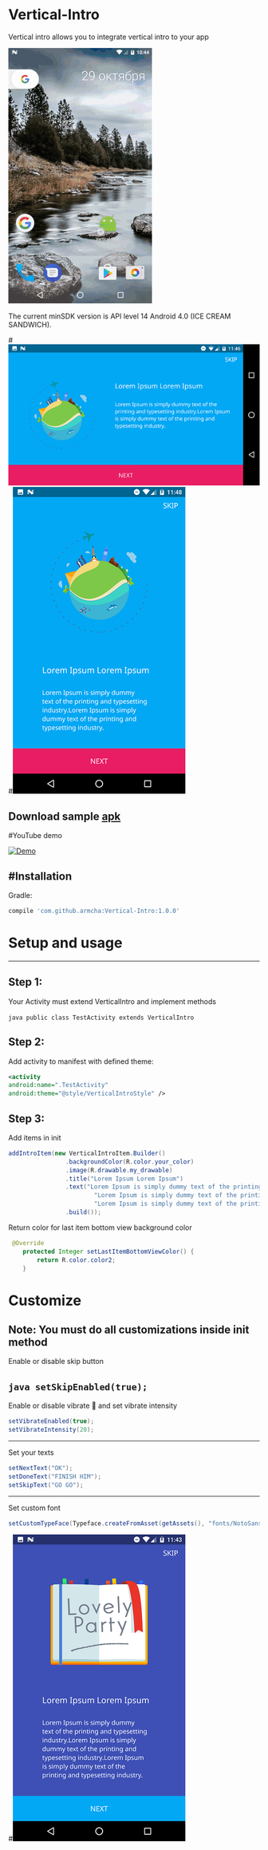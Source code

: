 # Vertical-Intro

Vertical intro allows you to integrate vertical intro to your app

![](screens/gif1.gif)

The current minSDK version is API level 14 Android 4.0 (ICE CREAM SANDWICH).

#![](screens/screen2.png) #![](screens/screen3.png)

## Download sample [apk][0]
[0]: https://github.com/armcha/AutoLinkTextView/raw/master/screens/verticalIntro.apk

#YouTube demo

[![Demo](https://i.ytimg.com/vi/VnQz75ekcSc/hqdefault.jpg)](https://www.youtube.com/watch?v=VnQz75ekcSc)

#Installation
-----------------------
Gradle:
```groovy
compile 'com.github.armcha:Vertical-Intro:1.0.0'
```

# Setup and usage
-----------------------
## Step 1:
Your Activity must extend VerticalIntro and implement methods

```java public class TestActivity extends VerticalIntro```

## Step 2:

Add activity to manifest with defined theme:

```xml
<activity
android:name=".TestActivity"
android:theme="@style/VerticalIntroStyle" />
```

## Step 3:

Add items in init

```java
addIntroItem(new VerticalIntroItem.Builder()
                .backgroundColor(R.color.your_color)
                .image(R.drawable.my_drawable)
                .title("Lorem Ipsum Lorem Ipsum")
                .text("Lorem Ipsum is simply dummy text of the printing and typesetting industry." +
                        "Lorem Ipsum is simply dummy text of the printing and typesetting industry." +
                        "Lorem Ipsum is simply dummy text of the printing and typesetting industry.")
                .build());
```

Return color for last item bottom view background color
```java
 @Override
    protected Integer setLastItemBottomViewColor() {
        return R.color.color2;
    }
```

# Customize
## Note: You must do all customizations inside init method

Enable or disable skip button

```java setSkipEnabled(true); ```
----------------------------------

Enable or disable vibrate :vibration_mode: and set vibrate intensity
```java
setVibrateEnabled(true);
setVibrateIntensity(20);
```
----------------------------------

Set your texts
```java
setNextText("OK");
setDoneText("FINISH HIM");
setSkipText("GO GO");
```
----------------------------------

Set custom font
```java
setCustomTypeFace(Typeface.createFromAsset(getAssets(), "fonts/NotoSans-Regular.ttf"));
```
#![](screens/screen1.png)

